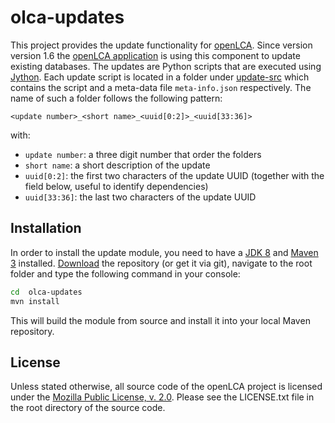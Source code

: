 # olca-updates
This project provides the update functionality for [openLCA](http://openlca.org). 
Since version version 1.6 the [openLCA application](https://github.com/GreenDelta/olca-app) 
is using this component to update existing databases. The updates are Python
scripts that are executed using [Jython](http://www.jython.org/). Each update
script is located in a folder under [update-src](./update-src) which contains
the script and a meta-data file `meta-info.json` respectively. The name of such
a folder follows the following pattern:

```
<update number>_<short name>_<uuid[0:2]>_<uuid[33:36]>
``` 

with:
* `update number`: a three digit number that order the folders
* `short name`: a short description of the update
* `uuid[0:2]`: the first two characters of the update UUID (together with the 
  field below, useful to identify dependencies)
* `uuid[33:36]`: the last two characters of the update UUID

## Installation
In order to install the update module, you need to have a 
[JDK 8](http://www.oracle.com/technetwork/java/javase/downloads/jdk8-downloads-2133151.html)
and [Maven 3](https://maven.apache.org/install.html) installed.
[Download](https://github.com/GreenDelta/olca-updates/archive/master.zip) 
the repository (or get it via git), navigate to the root folder and type the 
following command in your console:

```bash
cd  olca-updates
mvn install
```

This will build the module from source and install it into your local 
Maven repository. 

## License
Unless stated otherwise, all source code of the openLCA project is licensed 
under the [Mozilla Public License, v. 2.0](http://mozilla.org/MPL/2.0/). Please 
see the LICENSE.txt file in the root directory of the source code.
 
